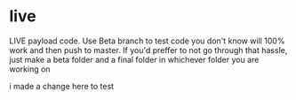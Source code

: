 # live
LIVE payload code. Use Beta branch to test code you don't know will 100% work and then push to master. If you'd preffer to not go through that hassle, just make a beta folder and a final folder in whichever folder you are working on

i made a change here to test
